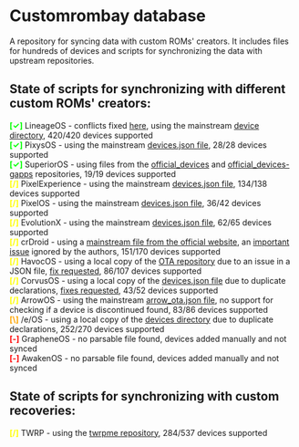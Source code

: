 # Customrombay database
A repository for syncing data with custom ROMs' creators. It includes files for hundreds of devices and scripts for synchronizing the data with upstream repositories.

## State of scripts for synchronizing with different custom ROMs' creators:
**<span style="color:lime">[✓]</span>** LineageOS - conflicts fixed [here](https://github.com/LineageOS/lineage_wiki/commit/97360174e8eab338d7b848db4b626ef0ce8cd72e), using the mainstream [device directory](https://github.com/LineageOS/lineage_wiki/tree/master/_data/devices), 420/420 devices supported \
**<span style="color:lime">[✓]</span>** PixysOS - using the mainstream [devices.json file](https://github.com/PixysOS/official_devices/blob/master/devices.json), 28/28 devices supported \
**<span style="color:lime">[✓]</span>** SuperiorOS - using files from the [official_devices](https://github.com/SuperiorOS-Devices/official_devices) and [official_devices-gapps](https://github.com/SuperiorOS-Devices/official_devices-gapps) repositories, 19/19 devices supported \
**<span style="color:yellow">[/]</span>** PixelExperience - using the mainstream [devices.json file](https://github.com/PixelExperience/official_devices/blob/master/devices.json), 134/138 devices supported \
**<span style="color:yellow">[/]</span>** PixelOS - using the mainstream [devices.json file](https://github.com/PixelOS-AOSP/official_devices/blob/thirteen/API/devices.json), 36/42 devices supported \
**<span style="color:yellow">[/]</span>** EvolutionX - using the mainstream [devices.json file](https://github.com/Evolution-X-Devices/official_devices/blob/master/devices.json), 62/65 devices supported \
**<span style="color:yellow">[/]</span>** crDroid - using a [mainstream file from the official website](https://crdroid.net/devices_handler/compiled.json), an [important issue](https://github.com/crdroidandroid/crdroid.net/issues/10) ignored by the authors, 151/170 devices supported \
**<span style="color:yellow">[/]</span>** HavocOS - using a local copy of the [OTA repository](https://github.com/Havoc-OS/OTA) due to an issue in a JSON file, [fix requested](https://github.com/Havoc-OS/OTA/pull/12), 86/107 devices supported \
**<span style="color:yellow">[/]</span>** CorvusOS - using a local copy of the [devices.json file](https://github.com/CorvusRom-Devices/jenkins/blob/main/devices.json) due to duplicate declarations, [fixes requested](https://github.com/CorvusRom-Devices/jenkins/pull/45), 43/52 devices supported \
**<span style="color:yellow">[/]</span>** ArrowOS - using the mainstream [arrow_ota.json file](https://github.com/ArrowOS/arrow_ota/blob/master/arrow_ota.json), no support for checking if a device is discontinued found, 83/86 devices supported \
**<span style="color:orange">[\\]</span>** /e/OS - using a local copy of the [devices directory](https://gitlab.e.foundation/e/documentation/user/-/tree/master/htdocs/_data/devices) due to duplicate declarations, 252/270 devices supported \
**<span style="color:red">[-]</span>** GrapheneOS - no parsable file found, devices added manually and not synced \
**<span style="color:red">[-]</span>** AwakenOS - no parsable file found, devices added manually and not synced
## State of scripts for synchronizing with custom recoveries:
**<span style="color:yellow">[/]</span>** TWRP - using the [twrpme repository](https://github.com/TeamWin/twrpme), 284/537 devices supported
